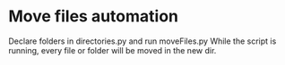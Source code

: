 # Move files automation
Declare folders in directories.py and run moveFiles.py
While the script is running, every file or folder will be moved in the new dir.